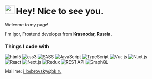 <h1><img alt="smile" src="https://emojis.slackmojis.com/emojis/images/1531849430/4246/blob-sunglasses.gif?1531849430" width="30"/> Hey! Nice to see you.</h1>


<p>Welcome to my page! </p> I'm Igor, Frontend developer from <b>Krasnodar, Russia.</b>
<h3>Things I code with</h3>
<p>
  <img alt="html5" src="https://img.shields.io/badge/-HTML5-E77150?style=flat-square&logo=html5&logoColor=white" />
  <img alt="css3" src="https://img.shields.io/badge/-CSS3-0574B6?style=flat-square&logo=css3&logoColor=white" />
  <img alt="SASS" src="https://img.shields.io/badge/-SASS-BF4080?style=flat-square&logo=sass&logoColor=white" />
  <img alt="JavaScript" src="https://img.shields.io/badge/-JavaScript-F9E64C?style=flat-square&logo=JavaScript&logoColor=white" />
  <img alt="TypeScript" src="https://img.shields.io/badge/-TypeScript-3077C5?style=flat-square&logo=TypeScript&logoColor=white" />
  <img alt="Vue.js" src="https://img.shields.io/badge/-Vue.js-4FC08D?style=flat-square&logo=vue.js&logoColor=white" />
  <img alt="Nuxt.js" src="https://img.shields.io/badge/-Nuxt.js-39485C?style=flat-square&logo=Nuxt.js&logoColor=white" />
  <img alt="React" src="https://img.shields.io/badge/-React-00D5F8?style=flat-square&logo=React&logoColor=white" />
  <img alt="Next.js" src="https://img.shields.io/badge/-Next.js-000000?style=flat-square&logo=Next.js&logoColor=white" />
  <img alt="Redux" src="https://img.shields.io/badge/-Redux-764ABB?style=flat-square&logo=Redux&logoColor=white" />
  <img alt="REST API" src="https://img.shields.io/badge/-REST API-1699E1?style=flat-square&logo=RESTAPI&logoColor=white" />
  <img alt="GraphQL" src="https://img.shields.io/badge/-GraphQL-E534AB?style=flat-square&logo=GraphQL&logoColor=white" />
</p>
<p>Mail me: <a href="mailto:i_bobrovsky@bk.ru">i_bobrovsky@bk.ru</a></p>
